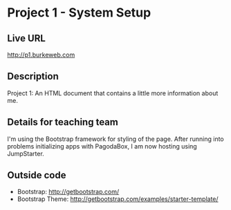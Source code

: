 # Project 1 - System Setup

## Live URL
<http://p1.burkeweb.com>

## Description
Project 1: An HTML document that contains a little more information about me.

## Details for teaching team
I'm using the Bootstrap framework for styling of the page. After running into problems initializing apps with PagodaBox, I am now hosting using JumpStarter.

## Outside code
* Bootstrap: http://getbootstrap.com/
* Bootstrap Theme: http://getbootstrap.com/examples/starter-template/